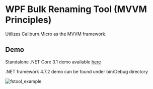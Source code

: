 # WPF Bulk Renaming Tool (MVVM Principles)

Utilizes Caliburn.Micro as the MVVM framework.

## Demo 

Standalone .NET Core 3.1 demo available [here](https://github.com/Reittu/wpf-mvvm-rename-tool/releases)

.NET framework 4.7.2 demo can be found under bin/Debug directory 

![fstool_example](https://user-images.githubusercontent.com/54769604/72728168-6c380d00-3b95-11ea-95d7-a993b06ca5b5.PNG)
